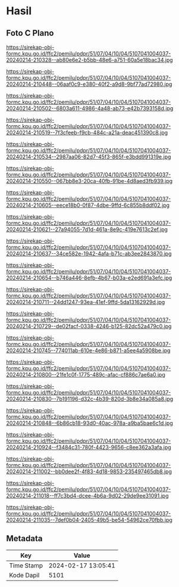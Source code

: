 # Hasil

## Foto C Plano

https://sirekap-obj-formc.kpu.go.id/ffc2/pemilu/pdpr/51/07/04/10/04/5107041004037-20240214-210328--ab80e6e2-b5bb-48e6-a751-60a5e18bac34.jpg

https://sirekap-obj-formc.kpu.go.id/ffc2/pemilu/pdpr/51/07/04/10/04/5107041004037-20240214-210448--06aaf0c9-e380-40f2-a9d8-9bf77ad72980.jpg

https://sirekap-obj-formc.kpu.go.id/ffc2/pemilu/pdpr/51/07/04/10/04/5107041004037-20240214-210502--6803a611-4986-4a48-ab73-e42b7393158d.jpg

https://sirekap-obj-formc.kpu.go.id/ffc2/pemilu/pdpr/51/07/04/10/04/5107041004037-20240214-210519--7f3cfeeb-f9cb-484c-a21a-deac451390c8.jpg

https://sirekap-obj-formc.kpu.go.id/ffc2/pemilu/pdpr/51/07/04/10/04/5107041004037-20240214-210534--2987aa06-82d7-45f3-865f-e3bdd991319e.jpg

https://sirekap-obj-formc.kpu.go.id/ffc2/pemilu/pdpr/51/07/04/10/04/5107041004037-20240214-210550--067bb8e3-20ca-40fb-91be-4d8aed3fb939.jpg

https://sirekap-obj-formc.kpu.go.id/ffc2/pemilu/pdpr/51/07/04/10/04/5107041004037-20240214-210605--eece18b0-0f87-4dbe-9ffd-6c855b8ddf02.jpg

https://sirekap-obj-formc.kpu.go.id/ffc2/pemilu/pdpr/51/07/04/10/04/5107041004037-20240214-210621--27a94055-7d1d-461a-8e9c-419e7613c2ef.jpg

https://sirekap-obj-formc.kpu.go.id/ffc2/pemilu/pdpr/51/07/04/10/04/5107041004037-20240214-210637--34ce582e-1942-4afa-b71c-ab3ee2843870.jpg

https://sirekap-obj-formc.kpu.go.id/ffc2/pemilu/pdpr/51/07/04/10/04/5107041004037-20240214-210654--b746a446-8efb-4b67-b03a-e2ed691a3efc.jpg

https://sirekap-obj-formc.kpu.go.id/ffc2/pemilu/pdpr/51/07/04/10/04/5107041004037-20240214-210711--24dd1247-93ea-41ef-9ffd-5da13162929d.jpg

https://sirekap-obj-formc.kpu.go.id/ffc2/pemilu/pdpr/51/07/04/10/04/5107041004037-20240214-210729--de02facf-0338-4246-b125-82dc52a479c0.jpg

https://sirekap-obj-formc.kpu.go.id/ffc2/pemilu/pdpr/51/07/04/10/04/5107041004037-20240214-210745--774011ab-610e-4e86-b871-a5ee4a5908be.jpg

https://sirekap-obj-formc.kpu.go.id/ffc2/pemilu/pdpr/51/07/04/10/04/5107041004037-20240214-210800--21fe1c0f-1775-489c-afac-cf886c7ae6a0.jpg

https://sirekap-obj-formc.kpu.go.id/ffc2/pemilu/pdpr/51/07/04/10/04/5107041004037-20240214-210830--7b191196-d32c-4b39-820d-3b8e34a085a8.jpg

https://sirekap-obj-formc.kpu.go.id/ffc2/pemilu/pdpr/51/07/04/10/04/5107041004037-20240214-210848--6b86cb18-93d0-40ac-978a-a9ba5bae6c1d.jpg

https://sirekap-obj-formc.kpu.go.id/ffc2/pemilu/pdpr/51/07/04/10/04/5107041004037-20240214-210924--f3484c31-780f-4423-9656-c8ee362a3afa.jpg

https://sirekap-obj-formc.kpu.go.id/ffc2/pemilu/pdpr/51/07/04/10/04/5107041004037-20240214-211002--bb0dee2f-4f83-4d18-9853-235497465db8.jpg

https://sirekap-obj-formc.kpu.go.id/ffc2/pemilu/pdpr/51/07/04/10/04/5107041004037-20240214-211018--ff7c3bd4-dcee-4b6a-9d02-29de9ee31091.jpg

https://sirekap-obj-formc.kpu.go.id/ffc2/pemilu/pdpr/51/07/04/10/04/5107041004037-20240214-211035--7def0b04-2405-49b5-be54-54962ce70fbb.jpg


## Metadata

| Key        | Value               |
| ---------- | ------------------- |
| Time Stamp | 2024-02-17 13:05:41 |
| Kode Dapil | 5101                |



